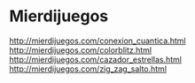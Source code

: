 # Mierdijuegos
http://mierdijuegos.com/conexion_cuantica.html
http://mierdijuegos.com/colorblitz.html
http://mierdijuegos.com/cazador_estrellas.html
http://mierdijuegos.com/zig_zag_salto.html
